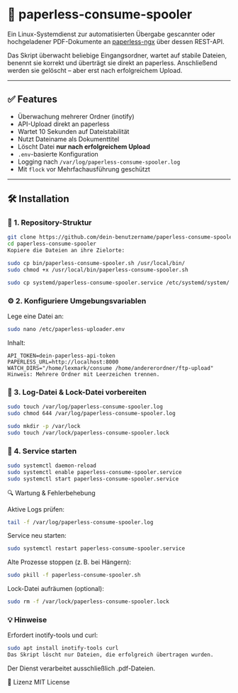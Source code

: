 # 📄 paperless-consume-spooler

Ein Linux-Systemdienst zur automatisierten Übergabe gescannter oder hochgeladener PDF-Dokumente an [paperless-ngx](https://github.com/paperless-ngx/paperless-ngx) über dessen REST-API.

Das Skript überwacht beliebige Eingangsordner, wartet auf stabile Dateien, benennt sie korrekt und überträgt sie direkt an paperless. Anschließend werden sie gelöscht – aber erst nach erfolgreichem Upload.

---

## ✅ Features

- Überwachung mehrerer Ordner (inotify)
- API-Upload direkt an paperless
- Wartet 10 Sekunden auf Dateistabilität
- Nutzt Dateiname als Dokumenttitel
- Löscht Datei **nur nach erfolgreichem Upload**
- `.env`-basierte Konfiguration
- Logging nach `/var/log/paperless-consume-spooler.log`
- Mit `flock` vor Mehrfachausführung geschützt

---

## 🛠️ Installation

### 📁 1. Repository-Struktur

```bash
git clone https://github.com/dein-benutzername/paperless-consume-spooler.git
cd paperless-consume-spooler
Kopiere die Dateien an ihre Zielorte:

sudo cp bin/paperless-consume-spooler.sh /usr/local/bin/
sudo chmod +x /usr/local/bin/paperless-consume-spooler.sh

sudo cp systemd/paperless-consume-spooler.service /etc/systemd/system/
```
### ⚙️ 2. Konfiguriere Umgebungsvariablen
Lege eine Datei an:
```bash
sudo nano /etc/paperless-uploader.env
```

Inhalt:
```env
API_TOKEN=dein-paperless-api-token
PAPERLESS_URL=http://localhost:8000
WATCH_DIRS="/home/lexmark/consume /home/andererordner/ftp-upload"
Hinweis: Mehrere Ordner mit Leerzeichen trennen.
```

### 🔐 3. Log-Datei & Lock-Datei vorbereiten
```bash
sudo touch /var/log/paperless-consume-spooler.log
sudo chmod 644 /var/log/paperless-consume-spooler.log

sudo mkdir -p /var/lock
sudo touch /var/lock/paperless-consume-spooler.lock
```

### 🚀 4. Service starten

```bash
sudo systemctl daemon-reload
sudo systemctl enable paperless-consume-spooler.service
sudo systemctl start paperless-consume-spooler.service
```

🔍 Wartung & Fehlerbehebung

Aktive Logs prüfen:
```bash
tail -f /var/log/paperless-consume-spooler.log
```

Service neu starten:
```bash
sudo systemctl restart paperless-consume-spooler.service
```

Alte Prozesse stoppen (z. B. bei Hängern):
```bash
sudo pkill -f paperless-consume-spooler.sh
```

Lock-Datei aufräumen (optional):
```bash
sudo rm -f /var/lock/paperless-consume-spooler.lock
```

### 💡 Hinweise
Erfordert inotify-tools und curl:

```bash
sudo apt install inotify-tools curl
Das Skript löscht nur Dateien, die erfolgreich übertragen wurden.
```

Der Dienst verarbeitet ausschließlich .pdf-Dateien.

📜 Lizenz
MIT License
